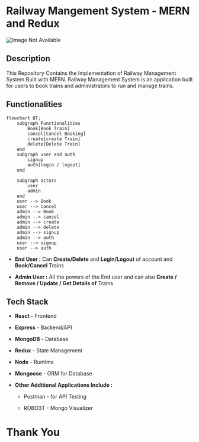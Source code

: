 # Railway Mangement System - MERN and Redux

<img src="https://images.hdqwalls.com/wallpapers/train-mountains-illustration-minimalistic-9l.jpg" title="Railway Art" alt="Image Not Available" data-align="center">

## Description

This Repository Contains the Implementation of Railway Management System Built with MERN. Railway Management System is an application built for users to book trains and administrators to run and manage trains.

## Functionalities

```mermaid
flowchart BT;
    subgraph Functionalities
        Book[Book Train]
        cancel[Cancel Booking]
        create[create Train]
        delete[Delete Train]
    end
    subgraph user and auth
        signup
        auth[login / logout]
    end

    subgraph actors
        user
        admin
    end
    user --> Book
    user --> cancel
    admin --> Book
    admin --> cancel
    admin --> create
    admin --> delete
    admin --> signup
    admin --> auth
    user --> signup
    user --> auth

```

- **End User :** Can **Create/Delete** and **Login/Logout** of account and **Book/Cancel** Trains

- **Admin User :** All the powers of the End user and can also **Create / Remove / Update / Get Details of** Trains

## Tech Stack

- **React** - Frontend

- **Express** - Backend/API

- **MongoDB** - Database

- **Redux** - State Management

- **Node** - Runtime

- **Mongoose** - ORM for Database

- **Other Additional Applications Include :**

  - Postman - for API Testing

  - ROBO3T - Mongo Visualizer

# Thank You
